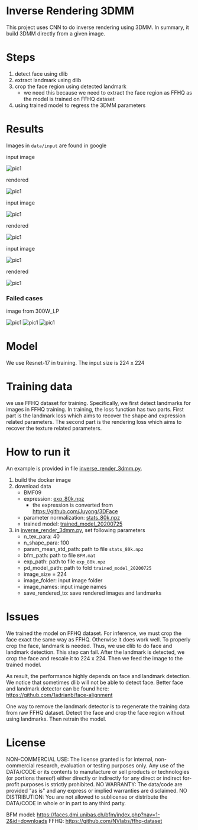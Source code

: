 # Inverse Rendering 3DMM
This project uses CNN to do inverse rendering using 3DMM. In summary, it build 3DMM directly from a given image.

# Steps

1. detect face using dlib
2. extract landmark using dlib
3. crop the face region using detected landmark
    * we need this because we need to extract the face region as FFHQ as the model is trained on FFHQ dataset
4. using trained model to regress the 3DMM parameters

# Results

Images in `data/input` are found in google

input image 

![pic1](./data/input/pic1.jpeg)

rendered    

![pic1](./data/output/pic1.jpeg.jpg)

input image 

![pic1](./data/input/pic6.jpeg)

rendered    

![pic1](./data/output/pic6.jpeg.jpg)

input image 

![pic1](./data/input/pic11.jpeg)

rendered    

![pic1](./data/output/pic11.jpeg.jpg)

### Failed cases
image from 300W_LP

![pic1](data/failed/pic1.jpg)
![pic1](data/failed/pic2.jpg)
![pic1](data/failed/pic3.jpg)

# Model

We use Resnet-17 in training. The input size is 224 x 224

# Training data

we use FFHQ dataset for training. Specifically, we first detect landmarks for images in FFHQ training. In training, the
loss function has two parts. First part is the landmark loss which aims to recover the shape and expression related 
parameters. The second part is the rendering loss which aims to recover the texture related parameters.

# How to run it

An example is provided in file [inverse_render_3dmm.py](./inverse_render_3dmm.py).

1. build the docker image
2. download data
    * BMF09
    * expression: [exp_80k.npz](https://drive.google.com/file/d/1lMLj_8_Z1gUcoURxs8hr1E7_HVBOSv8L/view?usp=sharing)
        * the expression is converted from https://github.com/Juyong/3DFace
    * parameter normalization: [stats_80k.npz](https://drive.google.com/file/d/1UCWdgYK5nWEONv2e7MSrxHiSLFg5-49d/view?usp=sharing)
    * trained model: [trained_model_20200725](https://drive.google.com/drive/folders/1_OXBJsU6G74Z_0Msd0t5rhaql4l6QSV3?usp=sharing) 
3. in [inverse_render_3dmm.py](./inverse_render_3dmm.py), set following parameters
    * n_tex_para: 40
    * n_shape_para: 100
    * param_mean_std_path: path to file `stats_80k.npz`
    * bfm_path: path to file `BFM.mat`
    * exp_path: path to file `exp_80k.npz`
    * pd_model_path: path to fold `trained_model_20200725`
    * image_size = 224
    * image_folder: input image folder
    * image_names: input image names
    * save_rendered_to: save rendered images and landmarks

# Issues

We trained the model on FFHQ dataset. For inference, we must crop the face exact the same way as FFHQ. Otherwise it 
does work well. To properly crop the face, landmark is needed. Thus, we use dlib to do face and landmark detection.
This step can fail. After the landmark is detected, we crop the face and rescale it to 224 x 224. Then we feed the
image to the trained model. 

As result, the performance highly depends on face and landmark detection. We notice that sometimes dlib will not
be able to detect face. Better face and landmark detector can be found here: https://github.com/1adrianb/face-alignment

One way to remove the landmark detector is to regenerate the training data from raw FFHQ dataset. Detect the face and crop 
the face region without using landmarks. Then retrain the model.

# License

NON-COMMERCIAL USE: The license granted is for internal, non-commercial research, evaluation or testing purposes only. Any use of the DATA/CODE or its contents to manufacture or sell products or technologies (or portions thereof) either directly or indirectly for any direct or indirect for-profit purposes is strictly prohibited.
NO WARRANTY: The data/code are provided "as is" and any express or implied warranties are disclaimed.
NO DISTRIBUTION: You are not allowed to sublicense or distribute the DATA/CODE in whole or in part to any third party.

BFM model: https://faces.dmi.unibas.ch/bfm/index.php?nav=1-2&id=downloads
FFHQ: https://github.com/NVlabs/ffhq-dataset